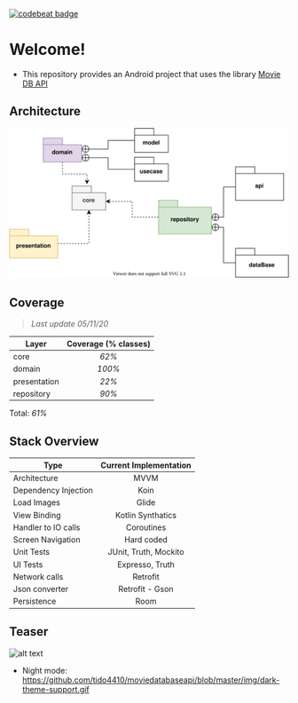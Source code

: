 [![codebeat badge](https://codebeat.co/badges/07eeaf3d-d079-4f7f-8ba5-abf596b60f31)](https://codebeat.co/projects/github-com-gabrielbmoro-moviedbapi-master)

# Welcome!

- This repository provides an Android project that uses the library  [Movie DB API](https://www.themoviedb.org)

## Architecture

![alt text](https://github.com/gabrielbmoro/MovieDBApi/blob/master/img/architecture.svg)

## Coverage 

> _Last update 05/11/20_

| Layer                | Coverage (% classes)      |
|----------------------|:-------------------------:|
| core                 | _62%_                     |
| domain               | _100%_                    |
| presentation         | _22%_                     |
| repository           | _90%_                     |

Total: _61%_



## Stack Overview

| Type                 | Current Implementation  |
|----------------------|:-----------------------:|
| Architecture         | MVVM                    |
| Dependency Injection | Koin                    |
| Load Images          | Glide                   |
| View Binding         | Kotlin Synthatics       |
| Handler to IO calls  | Coroutines              |
| Screen Navigation    | Hard coded              |
| Unit Tests           | JUnit, Truth, Mockito   |
| UI Tests             | Expresso, Truth         |
| Network calls        | Retrofit                |
| Json converter       | Retrofit - Gson         |
| Persistence          | Room                    |

## Teaser

![alt text](https://github.com/tido4410/moviedatabaseapi/blob/master/img/teaser.gif)

- Night mode: https://github.com/tido4410/moviedatabaseapi/blob/master/img/dark-theme-support.gif